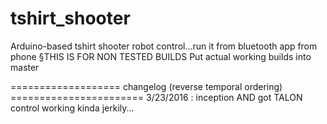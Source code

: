# tshirt_shooter
Arduino-based tshirt shooter robot control...run it from bluetooth app from phone 
§THIS IS FOR NON TESTED BUILDS Put actual working builds into master

=================== changelog (reverse temporal ordering) =======================
3/23/2016 : inception AND got TALON control working kinda jerkily...

